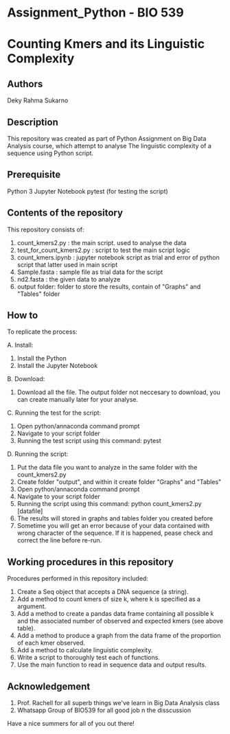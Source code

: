 # Assignment_Python - BIO 539
# Counting Kmers and its Linguistic Complexity
## Authors
Deky Rahma Sukarno

## Description
This repository was created as part of Python Assignment on Big Data Analysis course, which attempt to analyse The linguistic complexity of a sequence using Python script.

## Prerequisite
Python 3
Jupyter Notebook
pytest (for testing the script)

## Contents of the repository
This repository consists of:
1. count_kmers2.py : the main script. used to analyse the data
2. test_for_count_kmers2.py : script to test the main script logic
3. count_kmers.ipynb : jupyter notebook script as trial and error of python script that latter used in main script
4. Sample.fasta : sample file as trial data for the script
5. nd2.fasta : the given data to analyze
6. output folder: folder to store the results, contain of "Graphs" and "Tables" folder

## How to
To replicate the process:

A. Install:
1. Install the Python
2. Install the Jupyter Notebook

B. Download:
1. Download all the file. The output folder not neccesary to download, you can create manually later for your analyse.

C. Running the test for the script:
1. Open python/annaconda command prompt
2. Navigate to your script folder
3. Running the test script using this command: pytest

D. Running the script:
1. Put the data file you want to analyze in the same folder with the count_kmers2.py
2. Create folder "output", and within it create folder "Graphs" and "Tables"
3. Open python/annaconda command prompt
4. Navigate to your script folder
5. Running the script using this command: python count_kmers2.py [datafile]
6. The results will stored in graphs and tables folder you created before
7. Sometime you will get an error because of your data contained with wrong character of the sequence. If it is happened, pease check and correct the line before re-run.

## Working procedures in this repository
Procedures performed in this repository included:
1. Create a Seq object that accepts a DNA sequence (a string).
2. Add a method to count kmers of size k, where k is specified as a argument.
3. Add a method to create a pandas data frame containing all possible k and the associated number of observed and expected kmers (see above table).
4. Add a method to produce a graph from the data frame of the proportion of each kmer observed.
5. Add a method to calculate linguistic complexity.
6. Write a script to thoroughly test each of functions.
7. Use the main function to read in sequence data and output results. 


## Acknowledgement
1. Prof. Rachell for all superb things we've learn in Big Data Analysis class
2. Whatsapp Group of BIO539 for all good job n the disscussion

Have a nice summers for all of you out there!
